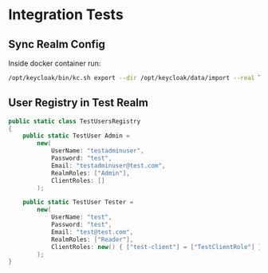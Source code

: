 # Integration Tests

## Sync Realm Config

Inside docker container run:

```bash
/opt/keycloak/bin/kc.sh export --dir /opt/keycloak/data/import --real Test
```

## User Registry in Test Realm

```csharp
public static class TestUsersRegistry
{
    public static TestUser Admin =
        new(
            UserName: "testadminuser",
            Password: "test",
            Email: "testadminuser@test.com",
            RealmRoles: ["Admin"],
            ClientRoles: []
        );

    public static TestUser Tester =
        new(
            UserName: "test",
            Password: "test",
            Email: "test@test.com",
            RealmRoles: ["Reader"],
            ClientRoles: new() { ["test-client"] = ["TestClientRole"] }
        );
}
```
